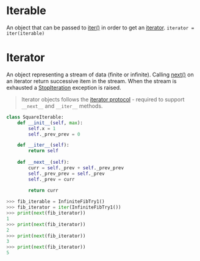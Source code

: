 # Iterable
An object that can be passed to [iter()](https://docs.python.org/3/library/functions.html#iter) in order to get an [iterator](https://docs.python.org/3/glossary.html#term-iterator).
```iterator = iter(iterable)```
# Iterator
An object representing a stream of data (finite or infinite).
Calling [next()](https://docs.python.org/3/library/functions.html#next) on an iterator return successive item in the stream. When the stream is exhausted a [StopIteration](https://docs.python.org/3/library/exceptions.html#StopIteration) exception is raised.

> Iterator objects follows the [iterator protocol](https://docs.python.org/3/library/stdtypes.html#typeiter) - required to support ```__next__``` and ```__iter__``` methods.
```python
class SquareIterable:
	def __init__(self, max):
		self.x = 1
		self._prev_prev = 0

	def __iter__(self):
		return self
	
	def __next__(self):
		curr = self._prev + self._prev_prev
		self._prev_prev = self._prev
		self._prev = curr
		
		return curr
```
```python
>>> fib_iterable = InfiniteFibTry1()
>>> fib_iterator = iter(InfiniteFibTry1())
>>> print(next(fib_iterator))
1
>>> print(next(fib_iterator))
2
>>> print(next(fib_iterator))
3
>>> print(next(fib_iterator))
5
```
<!--stackedit_data:
eyJoaXN0b3J5IjpbLTE0MDUwNTU2OTAsLTMxNjMwNDAzNywxMj
Y4Nzg3MTU0LDkyODM1Nzc3NiwxNzI2NTg5MjYyLDMyNjQ0ODYx
MiwtMTk0NzYwMTU1N119
-->